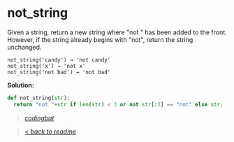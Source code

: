 # not_string

Given a string, return a new string where "not " has been added to the front. However, if the string already begins with "not", return the string unchanged.

```
not_string('candy') → 'not candy'
not_string('x') → 'not x'
not_string('not bad') → 'not bad'
```

**Solution:**

```python
def not_string(str):
  return "not "+str if len(str) < 3 or not str[:3] == "not" else str;
```

> _[codingbat](https://codingbat.com/prob/p189441)_

> [< _back to readme_](FINDREPLACEREADME)